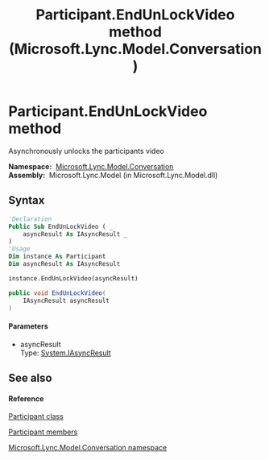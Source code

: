 ﻿---
title: Participant.EndUnLockVideo method  (Microsoft.Lync.Model.Conversation)
TOCTitle: 'EndUnLockVideo method '
ms:assetid: M:Microsoft.Lync.Model.Conversation.Participant.EndUnLockVideo(System.IAsyncResult)_DI_3_UC_OCS14MrefLyncWPF
ms:mtpsurl: https://msdn.microsoft.com/en-us/library/microsoft.lync.model.conversation.participant.endunlockvideo(v=office.15)
ms:contentKeyID: 48599796
ms.date: 07/28/2014
mtps_version: v=office.15
f1_keywords:
- Microsoft.Lync.Model.Conversation.Participant.EndUnLockVideo
dev_langs:
- CSharp
- JScript
- VB
- other
---

# Participant.EndUnLockVideo method

Asynchronously unlocks the participants video

**Namespace:**  [Microsoft.Lync.Model.Conversation](microsoft-lync-model-conversation-namespace_2.md)  
**Assembly:**  Microsoft.Lync.Model (in Microsoft.Lync.Model.dll)

## Syntax

``` vb
'Declaration
Public Sub EndUnLockVideo ( _
    asyncResult As IAsyncResult _
)
'Usage
Dim instance As Participant
Dim asyncResult As IAsyncResult

instance.EndUnLockVideo(asyncResult)
```

``` csharp
public void EndUnLockVideo(
    IAsyncResult asyncResult
)
```

#### Parameters

  - asyncResult  
    Type: [System.IAsyncResult](http://msdn2.microsoft.com/en-us/library/ft8a6455)  

## See also

#### Reference

[Participant class](participant-class-microsoft-lync-model-conversation_2.md)

[Participant members](participant-members-microsoft-lync-model-conversation_2.md)

[Microsoft.Lync.Model.Conversation namespace](microsoft-lync-model-conversation-namespace_2.md)

